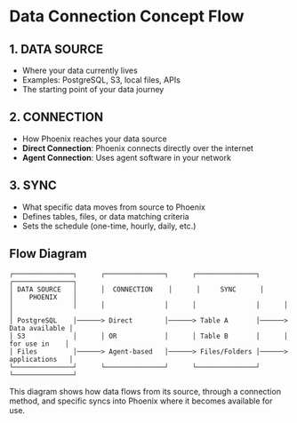 # Data Connection Concept Flow

## 1. DATA SOURCE
- Where your data currently lives
- Examples: PostgreSQL, S3, local files, APIs
- The starting point of your data journey

## 2. CONNECTION
- How Phoenix reaches your data source
- **Direct Connection**: Phoenix connects directly over the internet
- **Agent Connection**: Uses agent software in your network

## 3. SYNC
- What specific data moves from source to Phoenix
- Defines tables, files, or data matching criteria
- Sets the schedule (one-time, hourly, daily, etc.)

## Flow Diagram
```
┌───────────────┐      ┌───────────────┐      ┌───────────────┐      ┌───────────────┐
│ DATA SOURCE   │      │  CONNECTION    │      │     SYNC      │      │    PHOENIX    │
│               │      │               │      │               │      │               │
│ PostgreSQL    │──────> Direct        │──────> Table A       │──────> Data available │
│ S3            │      │ OR            │      │ Table B       │      │ for use in    │
│ Files         │──────> Agent-based   │──────> Files/Folders │──────> applications   │
└───────────────┘      └───────────────┘      └───────────────┘      └───────────────┘
```

This diagram shows how data flows from its source, through a connection method, and specific syncs into Phoenix where it becomes available for use.
